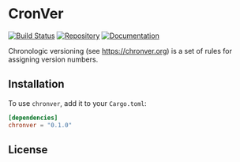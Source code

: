 # CronVer

[![Build Status][build-img]][build-url]
[![Repository][crates-img]][crates-url]
[![Documentation][doc-img]][doc-url]

Chronologic versioning (see <https://chronver.org>) is a set of rules for assigning version numbers.

[build-img]: https://github.com/dnaka91/chronver/workflows/CI/badge.svg?branch=master
[build-url]: https://github.com/dnaka91/chronver/actions?query=workflow%3ACI
[crates-img]: https://img.shields.io/crates/v/chronver
[crates-url]: https://crates.io/crates/chronver
[doc-img]: https://docs.rs/chronver/badge.svg
[doc-url]: https://docs.rs/chronver

## Installation

To use `chronver`, add it to your `Cargo.toml`:

```toml
[dependencies]
chronver = "0.1.0"
```

## License
